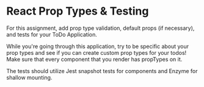 # React Prop Types & Testing

For this assignment, add prop type validation, default props (if necessary), and tests for your ToDo Application.

While you're going through this application, try to be specific about your prop types and see if you can create custom prop types for your todos! Make sure that every component that you render has propTypes on it.

The tests should utilize Jest snapshot tests for components and Enzyme for shallow mounting.
